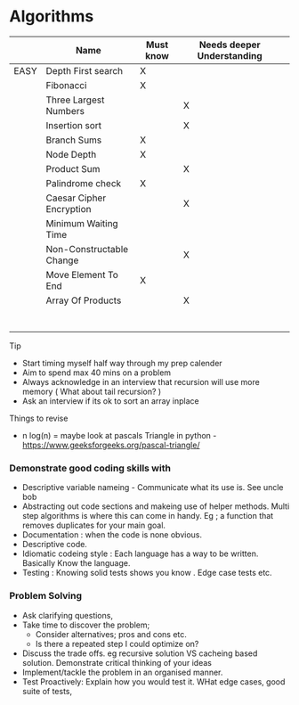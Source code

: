 # Algorithms

|  | Name | Must know | Needs deeper Understanding |  |
|-|-|-|-|-|
| EASY | Depth First search | X |  |  |
|  | Fibonacci | X |  |  |
|  | Three Largest Numbers |  | X |  |
|  |  Insertion sort|  | X |  |
|  | Branch Sums | X  |  |  |
|  | Node Depth | X  |  |  |
|  |  Product Sum|  | X |  |
|  | Palindrome check | X |  |  |
|  | Caesar Cipher Encryption |  | X |  |
|  | Minimum Waiting Time |  |  |  |
|  | Non-Constructable Change |  | X |  |
|  | Move Element To End | X |  |  |
|  | Array Of Products |  | X |  |
|  |  |  |  |  |
|  |  |  |  |  |
|  |  |  |  |  |
|  |  |  |  |  |
|  |  |  |  |  |
|  |  |  |  |  |
|  |  |  |  |  |

Tip 
- Start timing myself half way through my prep calender
- Aim to spend max 40 mins on a problem
- Always acknowledge in an interview that recursion will use more memory ( What about tail recursion? )
- Ask an interview if its ok to sort an array inplace


Things to revise
- n log(n)
= maybe look at pascals Triangle in python - https://www.geeksforgeeks.org/pascal-triangle/


### Demonstrate good coding skills with 
- Descriptive variable nameing - Communicate what its use is. See uncle bob 
- Abstracting out code sections and makeing use of helper methods. Multi step algorithms is where this can come in handy. Eg ; a function that removes duplicates for your main goal. 
- Documentation : when the code is none obvious. 
- Descriptive code. 
- Idiomatic codeing style : Each language has a way to be written. Basically Know the language. 
- Testing : Knowing solid tests shows you know . Edge case tests etc. 

### Problem Solving
- Ask clarifying questions, 
- Take time to discover the problem; 
  - Consider alternatives; pros and cons etc.
  - Is there a repeated step I could optimize on?
- Discuss the trade offs. eg recursive solution VS cacheing based solution. Demonstrate critical thinking of your ideas
- Implement/tackle the problem in an organised manner.
- Test Proactively: Explain how you would test it. WHat edge cases, good suite of tests, 